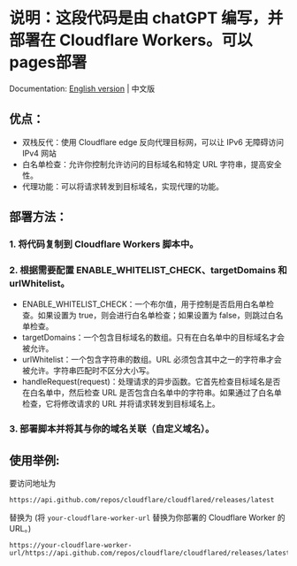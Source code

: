 # 说明：这段代码是由 chatGPT 编写，并部署在 Cloudflare Workers。可以pages部署

Documentation: [English version](https://github.com/fscarmen2/gh_proxy/blob/main/README_EN.md) | 中文版

## 优点：
* 双栈反代：使用 Cloudflare edge 反向代理目标网，可以让 IPv6 无障碍访问 IPv4 网站
* 白名单检查：允许你控制允许访问的目标域名和特定 URL 字符串，提高安全性。
* 代理功能：可以将请求转发到目标域名，实现代理的功能。

## 部署方法：

### 1. 将代码复制到 Cloudflare Workers 脚本中。
### 2. 根据需要配置 ENABLE_WHITELIST_CHECK、targetDomains 和 urlWhitelist。
* ENABLE_WHITELIST_CHECK：一个布尔值，用于控制是否启用白名单检查。如果设置为 true，则会进行白名单检查；如果设置为 false，则跳过白名单检查。
* targetDomains：一个包含目标域名的数组。只有在白名单中的目标域名才会被允许。
* urlWhitelist：一个包含字符串的数组。URL 必须包含其中之一的字符串才会被允许。字符串匹配时不区分大小写。
* handleRequest(request)：处理请求的异步函数。它首先检查目标域名是否在白名单中，然后检查 URL 是否包含白名单中的字符串。如果通过了白名单检查，它将修改请求的 URL 并将请求转发到目标域名上。
### 3. 部署脚本并将其与你的域名关联（自定义域名）。

## 使用举例:

要访问地址为
```
https://api.github.com/repos/cloudflare/cloudflared/releases/latest
```
替换为 (将 `your-cloudflare-worker-url` 替换为你部署的 Cloudflare Worker 的 URL。)
```
https://your-cloudflare-worker-url/https://api.github.com/repos/cloudflare/cloudflared/releases/latest
```
